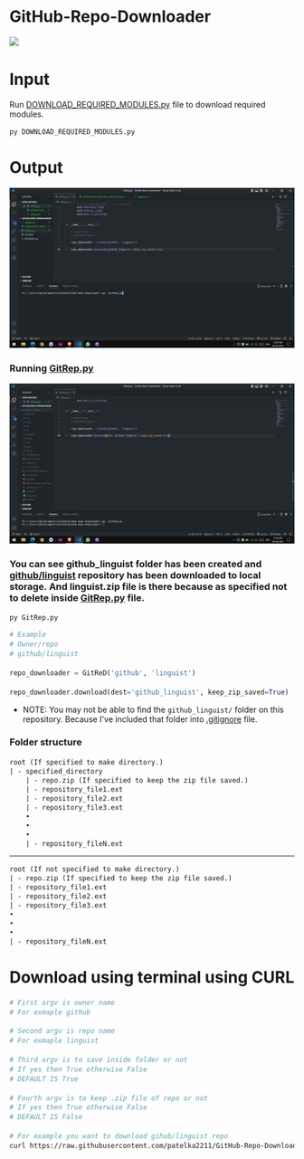 # GitHub-Repo-Downloader
![](https://opengraph.githubassets.com/40d3dc2/patelka2211/GitHub-Repo-Downloader)

# Input
Run [DOWNLOAD_REQUIRED_MODULES.py](./DOWNLOAD_REQUIRED_MODULES.py "DOWNLOAD_REQUIRED_MODULES.py") file to download required modules.

```shell
py DOWNLOAD_REQUIRED_MODULES.py
```

# Output

![](./output/1.jpg "Output 1")
### Running [GitRep.py](./GitRep.py)

![](./output/2.jpg "Output 2")
### You can see github_linguist folder has been created and [github/linguist](https://github.com/github/linguist "GitHub/Linguist") repository has been downloaded to local storage. And linguist.zip file is there because as specified not to delete inside [GitRep.py](./GitRep.py "GitRep.py") file.


```shell
py GitRep.py
```



```python
# Example
# Owner/repo
# github/linguist

repo_downloader = GitReD('github', 'linguist')

repo_downloader.download(dest='github_linguist', keep_zip_saved=True)
```

- NOTE: You may not be able to find the `github_linguist/` folder on this repository. Because I've included that folder into [.gitignore](.gitignore ".gitignore") file.

### Folder structure
```
root (If specified to make directory.)
| - specified_directory
    | - repo.zip (If specified to keep the zip file saved.)
    | - repository_file1.ext
    | - repository_file2.ext
    | - repository_file3.ext
    •
    •
    •
    | - repository_fileN.ext
```
---
```
root (If not specified to make directory.)
| - repo.zip (If specified to keep the zip file saved.)
| - repository_file1.ext
| - repository_file2.ext
| - repository_file3.ext
•
•
•
| - repository_fileN.ext
```


# Download using terminal using CURL

```sh
# First argv is owner name
# For exmaple github

# Second argv is repo name
# For exmaple linguist

# Third argv is to save inside folder or not
# If yes then True otherwise False
# DEFAULT IS True

# Fourth argv is to keep .zip file of repo or not
# If yes then True otherwise False
# DEFAULT IS False

# For example you want to download gihub/linguist repo
curl https://raw.githubusercontent.com/patelka2211/GitHub-Repo-Downloader/main/GitReD.sh | sh "github" "linguist" "True" "False"
```